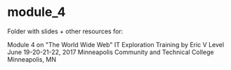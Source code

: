 # module_4

Folder with slides + other resources for: 

Module 4 on "The World Wide Web"
IT Exploration Training by Eric V Level
June 19-20-21-22, 2017
Minneapolis Community and Technical College
Minneapolis, MN
